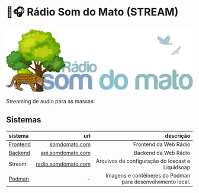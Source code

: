 # 🌳🎧 Rádio Som do Mato (STREAM)

![Rádio Som do Mato](https://raw.githubusercontent.com/somdomato/somdomato/main/frontend/public/images/logo.svg "Rádio Som do Mato")

Streaming de audio para as massas.

## Sistemas

| sistema | url | descrição |
| :--- | ---: | ---: |
| [Frontend](https://github.com/somdomato/somdomato/tree/main/frontend) | [somdomato.com](https://somdomato.com) | Frontend da Web Rádio  |
| [Backend](https://github.com/somdomato/somdomato/tree/main/frontend) | [api.somdomato.com](https://api.somdomato.com) | Backend da Web Rádio  |
| Stream | [radio.somdomato.com](https://radio.somdomato.com) | Arquivos de configuração do Icecast e Liquidsoap |
| [Podman](https://github.com/somdomato/podman) | - | Imagens e contêineres do Podman para desenvolvimento local. |